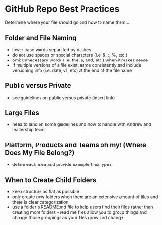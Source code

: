 # GitHub Repo Best Practices
Determine where your file should go and how to name them...

## Folder and File Naming
- lower case words separated by dashes
- do not use spaces or special characters (i.e. &, :, %, etc.)
- omit unnecessary words (i.e. the, a, and, etc.) when it makes sense
- If multiple versions of a file exist, name consistently and include versioning info (i.e. date, v1, etc) at the end of the file name

## Public versus Private
- see guidelines on public versus private (insert link)

## Large Files
- need to land on some guidelines and how to handle with Andrew and leadership team

## Platform, Products and Teams oh my! (Where Does My File Belong?)
- define each area and provide example files types

## When to Create Child Folders
- keep structure as flat as possible
- only create new folders when there are an extensive amount of files and there is clear categorization 
- use a folder's README.md file to help users find their files rather than creating more folders - read me files allow you to group things and change those groupings as your files grow and change

